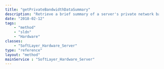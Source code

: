 ```yaml
---
title: "getPrivateBandwidthDataSummary"
description: "Retrieve a brief summary of a server's private network bandwidth usage. getPrivateBandwidthDataSummary retrieves a server's bandwidth allocation for its billing period, its estimated usage during its billing period, and an estimation of how much bandwidth it will use during its billing period based on its current usage. A server's projected bandwidth usage increases in accuracy as it progresses through its billing period. "
date: "2018-02-12"
tags:
    - "method"
    - "sldn"
    - "Hardware"
classes:
    - "SoftLayer_Hardware_Server"
type: "reference"
layout: "method"
mainService : "SoftLayer_Hardware_Server"
---
```

